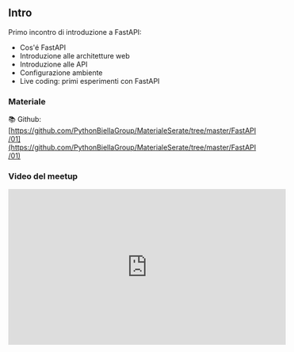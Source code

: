 ## Intro

Primo incontro di introduzione a FastAPI:

* Cos'é FastAPI
* Introduzione alle architetture web
* Introduzione alle API
* Configurazione ambiente
* Live coding: primi esperimenti con FastAPI

### Materiale

📚 Github:
[https://github.com/PythonBiellaGroup/MaterialeSerate/tree/master/FastAPI/01](https://github.com/PythonBiellaGroup/MaterialeSerate/tree/master/FastAPI/01)

### Video del meetup

<iframe width="560" height="315" src="https://www.youtube.com/embed/17pKUjh5oj0?si=7U66F92Z12jpOKYa" title="YouTube video player" frameborder="0" allow="accelerometer; autoplay; clipboard-write; encrypted-media; gyroscope; picture-in-picture; web-share" allowfullscreen></iframe>